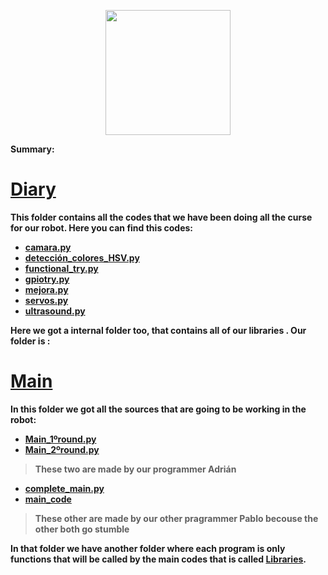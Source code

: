 <p align="center">
  <img width="200" height="200" Src="https://github.com/Ploirad/WRO-2024-ArduMASTERS/assets/148375115/122c7233-1e41-4727-894d-9d810f12458b">
</p>


<b>
Summary:
  </h1><b/>

# [Diary](https://github.com/Ploirad/WRO-2024-ArduMASTERS/tree/main/Src/diary)

  This folder contains all the codes that we have been doing all the curse for our robot. Here you can find this codes:
  - [camara.py](https://github.com/Ploirad/WRO-2024-ArduMASTERS/blob/main/Src/diary/camara.py)
  - [detección_colores_HSV.py](https://github.com/Ploirad/WRO-2024-ArduMASTERS/blob/main/Src/diary/deteccion_colores_HSV.py)
  - [functional_try.py](https://github.com/Ploirad/WRO-2024-ArduMASTERS/blob/main/Src/diary/functional_try.py)
  - [gpiotry.py](https://github.com/Ploirad/WRO-2024-ArduMASTERS/blob/main/Src/diary/gpiotry.py)
  - [mejora.py](https://github.com/Ploirad/WRO-2024-ArduMASTERS/blob/main/Src/diary/mejora.py)
  - [servos.py](https://github.com/Ploirad/WRO-2024-ArduMASTERS/blob/main/Src/diary/servos.py)
  - [ultrasound.py](https://github.com/Ploirad/WRO-2024-ArduMASTERS/blob/main/Src/diary/ultrasound.py)

  Here we got a internal folder too, that contains all of our libraries . Our folder is :
  # [Main](https://github.com/Ploirad/WRO-2024-ArduMASTERS/tree/main/Src/Main)

  In this folder we got all the sources that are going to be working in the robot:
  - [Main_1ºround.py](https://github.com/Ploirad/WRO-2024-ArduMASTERS/blob/main/Src/Main/Main_1%C2%BAround.py)
  - [Main_2ºround.py](https://github.com/Ploirad/WRO-2024-ArduMASTERS/blob/main/Src/Main/Main_2%C2%BAround.py)
  > These two are made by our programmer Adrián
  - [complete_main.py](https://github.com/Ploirad/WRO-2024-ArduMASTERS/blob/main/Src/Main/complete_main.py)
  - [main_code](https://github.com/Ploirad/WRO-2024-ArduMASTERS/blob/main/Src/Main/main_code.py)
  > These other are made by our other pragrammer Pablo becouse the other both go stumble

In that folder we have another folder where each program is only functions that will be called by the main codes that is called [Libraries](https://github.com/Ploirad/WRO-2024-ArduMASTERS/tree/main/Sr/Main/Libraries).
